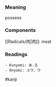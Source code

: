 ### Meaning

possess

### Components

[[Radicals/肉|肉]]: meat

### Readings

```
- Kunyomi: あ.る
- Onyomi: ユウ、ウ
```

#kanji